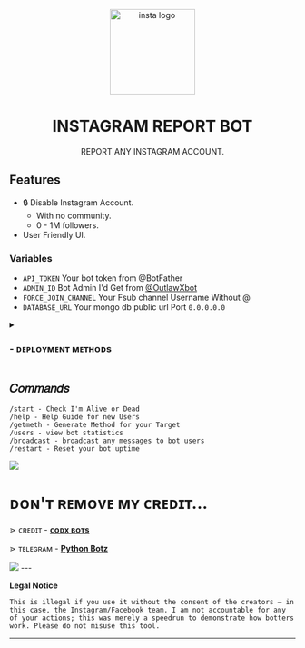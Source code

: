 <p align="center"><img src="logo.png" width="150px" height="150px" alt="insta logo"></p>

<h1 align="center">INSTAGRAM REPORT BOT</h1>


<p align="center">REPORT ANY INSTAGRAM ACCOUNT.</p>


## Features

* 🔒 Disable Instagram Account.
  * With no community.
  * 0 - 1M followers.
* User Friendly UI.

### Variables

* `API_TOKEN` Your bot token from @BotFather
* `ADMIN_ID` Bot Admin I'd Get from <a href='t.me/Outlawxbot'>@OutlawXbot</a>
* `FORCE_JOIN_CHANNEL` Your Fsub channel Username Without @
* `DATABASE_URL` Your mongo db public url Port `0.0.0.0.0`

<details>
<summary><h3>
- <b> ᴅᴇᴘʟᴏʏᴍᴇɴᴛ ᴍᴇᴛʜᴏᴅs </b>
</h3></summary>
<h3 align="center">
    ─「 ᴅᴇᴩʟᴏʏ ᴏɴ ᴋᴏʏᴇʙ 」─
</h3>
<p align="center"><a href="https://app.koyeb.com/deploy?type=git&repository=github.com/ifeelscam/Instagram-Report-bot&branch=main&name=main">
  <img src="https://www.koyeb.com/static/images/deploy/button.svg" alt="Deploy On Koyeb">
</a></p>
<h3 align="center">
    ─「 ᴅᴇᴩʟᴏʏ ᴏɴ ʀᴀɪʟᴡᴀʏ 」─
</h3>
<p align="center"><a href="https://railway.app/deploy?template=https://github.com/ifeelscam/Instagram-Report-bot"">
     <img height="45px" src="https://railway.app/button.svg">
</a></p>
<h3 align="center">
    ─「 ᴅᴇᴩʟᴏʏ ᴏɴ ʀᴇɴᴅᴇʀ 」─
</h3>
<p align="center"><a href="https://render.com/deploy?repo=https://github.com/ifeelscam/Instagram-Report-bot">
<img src="https://render.com/images/deploy-to-render-button.svg" alt="Deploy to Render">
</a></p>
<h3 align="center">
    ─「 ᴅᴇᴩʟᴏʏ ᴏɴ ᴠᴘs 」─
</h3>
<p>
<pre>
git clone https://github.com/ifeelscam/Instagram-Report-bot
# Install Packages
pip3 install -U -r requirements.txt
Edit info.py with variables as given below then run bot
python3 bot.py
</pre>
</p>
</details>

## 𝐶𝑜𝑚𝑚𝑎𝑛𝑑𝑠

```
/start - Check I'm Alive or Dead 
/help - Help Guide for new Users 
/getmeth - Generate Method for your Target 
/users - view bot statistics
/broadcast - broadcast any messages to bot users
/restart - Reset your bot uptime
```

<img src="https://user-images.githubusercontent.com/73097560/115834477-dbab4500-a447-11eb-908a-139a6edaec5c.gif">

# ᴅᴏɴ'ᴛ ʀᴇᴍᴏᴠᴇ ᴍʏ ᴄʀᴇᴅɪᴛ...

</b>⋗  ᴄʀᴇᴅɪᴛ - <b>[ᴄᴏᴅx ʙᴏᴛs](https://t.me/MCodX)</b>

</b>⋗  ᴛᴇʟᴇɢʀᴀᴍ - <b>[Python Botz](https://t.me/Pythonbotz)</b>

<img src="https://user-images.githubusercontent.com/73097560/115834477-dbab4500-a447-11eb-908a-139a6edaec5c.gif">
---

**Legal Notice**

```console
This is illegal if you use it without the consent of the creators — in this case, the Instagram/Facebook team. I am not accountable for any of your actions; this was merely a speedrun to demonstrate how botters work. Please do not misuse this tool.
```

---



